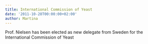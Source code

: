 ```yaml
---
title: International Commission of Yeast
date: '2011-10-28T00:00:00+02:00'
author: Martina
---
```

Prof. Nielsen has been elected as new delegate from Sweden for the International Commission of Yeast
